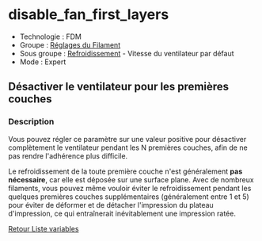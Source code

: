 # disable_fan_first_layers

* Technologie : FDM
* Groupe : [Réglages du Filament](../filament_settings/filament_settings.md)
* Sous groupe : [Refroidissement](../filament_settings/filament_settings.md#refroidissement) - Vitesse du ventilateur par défaut
* Mode : Expert

## Désactiver le ventilateur pour les premières couches

### Description

Vous pouvez régler ce paramètre sur une valeur positive pour désactiver complètement le ventilateur pendant les N premières couches, afin de ne pas rendre l'adhérence plus difficile.

Le refroidissement de la toute première couche n'est généralement **pas nécessaire**, car elle est déposée sur une surface plane. Avec de nombreux filaments, vous pouvez même vouloir éviter le refroidissement pendant les quelques premières couches supplémentaires (généralement entre 1 et 5) pour éviter de déformer et de détacher l'impression du plateau d'impression, ce qui entraînerait inévitablement une impression ratée.

[Retour Liste variables](variable_list.md)